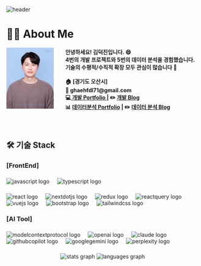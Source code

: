 <!--
**deokjin25/deokjin25** is a ✨ _special_ ✨ repository because its `README.md` (this file) appears on your GitHub profile.

Here are some ideas to get you started:

- 🔭 I’m currently working on ...
- 🌱 I’m currently learning ...
- 👯 I’m looking to collaborate on ...
- 🤔 I’m looking for help with ...
- 💬 Ask me about ...
- 📫 How to reach me: ...
- 😄 Pronouns: ...
- ⚡ Fun fact: ...
-->
![header](https://capsule-render.vercel.app/api?type=waving&color=auto&height=200&section=header&text=만나서%20반갑습니다&fontSize=50)

###
# 👨‍💻  About Me

<img align="left" height="160" src="./me.jpg" style="margin-right: 30px;"/>
<h4 align="left">안녕하세요!  김덕진입니다. 😄<br>4번의 개발 프로젝트와 5번의 데이터 분석을 경험했습니다.<br>기술의 수평적/수직적 확장 모두 관심이 많습니다 🧐<br><br>🏠 [경기도 오산시]<br>📧 ghaehfdl71@gmail.com<br>💻<a href="https://deokjin25.github.io/deokjin25/portfolio.pdf" target="_blank"> 개발 Portfolio </a>  |  ✏️ <a href=https://velog.io/@dkqrty/posts target="_blank">개발 Blog </a><br>📊 <a href=https://kdj-portfolio.notion.site/1a4e1e914b42800dad52f922a1cc81c3?pvs=74 target="_blank">데이터분석 Portfolio</a>  | ✏️ <a href=https://blog.naver.com/aattspa target="_blank">데이터 분석 Blog </a></h5>

###

<br/>

###

<h2 align="left">🛠️ 기술 Stack</h2>

<h3 align="left">[FrontEnd]</h3>

###

<div align="left">
  <img src="https://img.shields.io/badge/JavaScript-F7DF1E?logo=javascript&logoColor=black&style=for-the-badge" height="30" alt="javascript logo"  />
  <img width="12" />
  <img src="https://img.shields.io/badge/TypeScript-3178C6?logo=typescript&logoColor=white&style=for-the-badge" height="30" alt="typescript logo"  />
</div>

###

<div align="left">
  <img src="https://img.shields.io/badge/React-61DAFB?logo=react&logoColor=black&style=for-the-badge" height="30" alt="react logo"  />
  <img width="12" />
  <img src="https://img.shields.io/badge/next.js-000000?logo=nextdotjs&logoColor=white&style=for-the-badge" height="30" alt="nextdotjs logo"  />
  <img width="12" />
  <img src="https://img.shields.io/badge/redux-764ABC?logo=redux&logoColor=white&style=for-the-badge" height="30" alt="redux logo"  />
  <img width="12" />
  <img src="https://img.shields.io/badge/reactquery-FF4154?logo=reactquery&logoColor=black&style=for-the-badge" height="30" alt="reactquery logo"  />
  <img width="12" />
  <img src="https://img.shields.io/badge/Vue.js-4FC08D?logo=vuedotjs&logoColor=black&style=for-the-badge" height="30" alt="vuejs logo"  />
  <img width="12" />
  <img src="https://img.shields.io/badge/Bootstrap-7952B3?logo=bootstrap&logoColor=white&style=for-the-badge" height="30" alt="bootstrap logo"  />
  <img width="12" />
  <img src="https://img.shields.io/badge/Tailwind CSS-06B6D4?logo=tailwindcss&logoColor=black&style=for-the-badge" height="30" alt="tailwindcss logo"  />
</div>

###

<h3 align="left">[AI Tool]</h3>

###

<div align="left">
  <img src="https://img.shields.io/badge/Model Context Protocol-000000?logo=modelcontextprotocol&logoColor=white&style=for-the-badge" height="30" alt="modelcontextprotocol logo"  />
  <img width="12" />
  <img src="https://img.shields.io/badge/GPT-737373?logo=openai&logoColor=white&style=for-the-badge" height="30" alt="openai logo"  />
  <img width="12" />
  <img src="https://img.shields.io/badge/claude-D97757?logo=claude&logoColor=white&style=for-the-badge" height="30" alt="claude logo"  />
  <img width="12" />
  <img src="https://img.shields.io/badge/GitHub Copilot-6bb761?logo=githubcopilot&logoColor=white&style=for-the-badge" height="30" alt="githubcopilot logo"  />
  <img width="12" />
  <img src="https://img.shields.io/badge/Google Gemini-8E75B2?logo=googlegemini&logoColor=white&style=for-the-badge" height="30" alt="googlegemini logo"  />
  <img width="12" />
  <img src="https://img.shields.io/badge/Perplexity-1FB8CD?logo=perplexity&logoColor=white&style=for-the-badge" height="30" alt="perplexity logo"  />
</div>

###



<div align="center">
  <img src="https://github-readme-stats.vercel.app/api?username=deokjin25&hide_title=false&hide_rank=false&show_icons=true&include_all_commits=true&count_private=true&disable_animations=false&theme=dracula&locale=en&hide_border=false&order=1" height="150" alt="stats graph"  />
  <img src="https://github-readme-stats.vercel.app/api/top-langs?username=deokjin25&locale=en&hide_title=false&layout=compact&card_width=320&langs_count=5&theme=dracula&hide_border=false&order=2" height="150" alt="languages graph"  />
</div>

###


